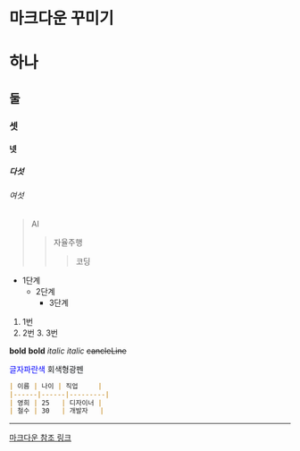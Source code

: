 마크다운 꾸미기
=============

# 하나
## 둘
### 셋
#### 넷
##### 다섯
###### 여섯

> AI
>	> 자율주행
>	>	> 코딩

* 1단계
  - 2단계
    + 3단계

1. 1번
  2. 2번
    3. 3번

__bold__
**bold**
_italic_
*italic*
~~cancleLine~~

<span style="color:blue">글자파란색</span>
<span style="background-color: #f6f8fa">회색형광펜</span>


```md
| 이름 | 나이 | 직업     |
|------|------|---------|
| 영희 | 25   | 디자이너 |
| 철수 | 30   | 개발자   |
```

***

[마크다운 참조 링크](https://gist.github.com/ihoneymon/652be052a0727ad59601)
